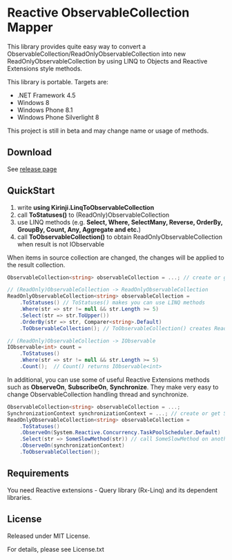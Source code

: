 Reactive ObservableCollection Mapper
====================================
This library provides quite easy way to convert a ObservableCollection/ReadOnlyObservableCollection into new ReadOnlyObservableCollection by using LINQ to Objects and Reactive Extensions style methods.

This library is portable. Targets are:
* .NET Framework 4.5
* Windows 8
* Windows Phone 8.1
* Windows Phone Silverlight 8

This project is still in beta and may change name or usage of methods.

Download
--------
See [release page](https://github.com/syo00/Reactive-ObservableCollection-Mapper/releases)

QuickStart
----------
1. write **using Kirinji.LinqToObservableCollection**
1. call **ToStatuses()** to (ReadOnly)ObservableCollection
1. use LINQ methods (e.g. **Select, Where, SelectMany, Reverse, OrderBy, GroupBy, Count, Any, Aggregate and etc.**)
1. call **ToObservableCollection()** to obtain ReadOnlyObservableCollection when result is not IObservable

When items in source collection are changed, the changes will be applied to the result collection.

```csharp
ObservableCollection<string> observableCollection = ...; // create or get ObservableCollection. you can also use ReadOnlyObservableCollection

// (ReadOnly)ObservableCollection -> ReadOnlyObservableCollection
ReadOnlyObservableCollection<string> observableCollection =
    .ToStatuses() // ToStatuses() makes you can use LINQ methods
    .Where(str => str != null && str.Length >= 5)
    .Select(str => str.ToUpper())
    .OrderBy(str => str, Comparer<string>.Default)
    .ToObservableCollection(); // ToObservableCollection() creates ReadOnlyObservableCollection

// (ReadOnly)ObservableCollection -> IObservable
IObservable<int> count =
    .ToStatuses()
    .Where(str => str != null && str.Length >= 5)
    .Count();  // Count() returns IObservable<int>
```

In additional, you can use some of useful Reactive Extensions methods such as **ObserveOn**, **SubscribeOn**, **Synchronize**. They make very easy to change ObservableCollection handling thread and synchronize.

```csharp
ObservableCollection<string> observableCollection = ...;
SynchronizationContext synchronizationContext = ...; // create or get SynchronizationContext
ReadOnlyObservableCollection<string> observableCollection =
    .ToStatuses()
    .ObserveOn(System.Reactive.Concurrency.TaskPoolScheduler.Default)
    .Select(str => SomeSlowMethod(str)) // call SomeSlowMethod on another thread (prevent it using UI thread)
    .ObserveOn(synchronizationContext)
    .ToObservableCollection();
```

Requirements
------------
You need Reactive extensions - Query library (Rx-Linq) and its dependent libraries.

License
-------
Released under MIT License.

For details, please see License.txt
